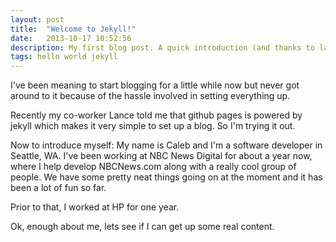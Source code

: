 ```yaml
---
layout: post
title:  "Welcome to Jekyll!"
date:   2013-10-17 10:52:56
description: My first blog post. A quick introduction (and thanks to lance for intruducing me to jekyll!).
tags: hello world jekyll
---
```


I've been meaning to start blogging for a little while now but never got around
to it because of the hassle involved in setting everything up.

Recently my co-worker Lance told me that github pages is powered by jekyll which makes
it very simple to set up a blog. So I'm trying it out.

Now to introduce myself: My name is Caleb and I'm a software developer in Seattle, WA.
I've been working at NBC News Digital for about a year now, where I help develop NBCNews.com along with a really cool group of people.
We have some pretty neat things going on at the moment and it has been a lot of fun so far.

Prior to that, I worked at HP for one year.

Ok, enough about me, lets see if I can get up some real content.
